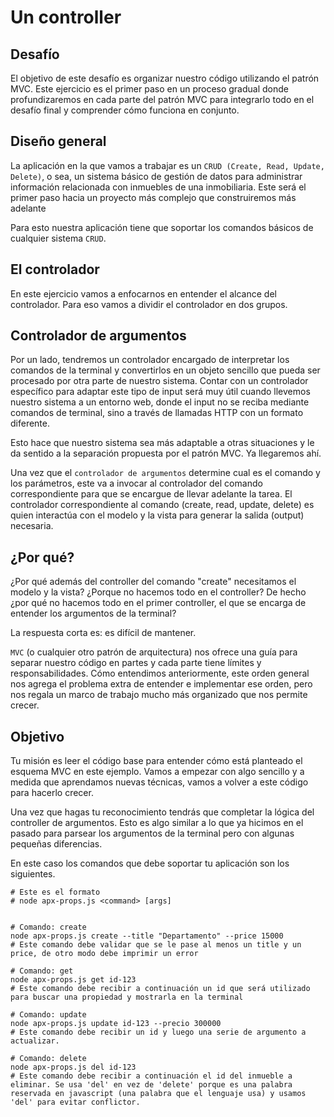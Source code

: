 # Un controller

## Desafío  

El objetivo de este desafío es organizar nuestro código utilizando el patrón MVC. Este ejercicio es el primer paso en un proceso gradual donde profundizaremos en cada parte del patrón MVC para integrarlo todo en el desafío final y comprender cómo funciona en conjunto.  

## Diseño general  
La aplicación en la que vamos a trabajar es un `CRUD (Create, Read, Update, Delete)`, o sea, un sistema básico de gestión de datos para administrar información relacionada con inmuebles de una inmobiliaria. Este será el primer paso hacia un proyecto más complejo que construiremos más adelante

Para esto nuestra aplicación tiene que soportar los comandos básicos de cualquier sistema `CRUD`.

## El controlador
En este ejercicio vamos a enfocarnos en entender el alcance del controlador. Para eso vamos a dividir el controlador en dos grupos.

## Controlador de argumentos
Por un lado, tendremos un controlador encargado de interpretar los comandos de la terminal y convertirlos en un objeto sencillo que pueda ser procesado por otra parte de nuestro sistema. Contar con un controlador específico para adaptar este tipo de input será muy útil cuando llevemos nuestro sistema a un entorno web, donde el input no se reciba mediante comandos de terminal, sino a través de llamadas HTTP con un formato diferente.

Esto hace que nuestro sistema sea más adaptable a otras situaciones y le da sentido a la separación propuesta por el patrón MVC. Ya llegaremos ahí.

Una vez que el `controlador de argumentos` determine cual es el comando y los parámetros, este va a invocar al controlador del comando correspondiente para que se encargue de llevar adelante la tarea. El controlador correspondiente al comando (create, read, update, delete) es quien interactúa con el modelo y la vista para generar la salida (output) necesaria.

## ¿Por qué?

¿Por qué además del controller del comando "create" necesitamos el modelo y la vista? ¿Porque no hacemos todo en el controller? De hecho ¿por qué no hacemos todo en el primer controller, el que se encarga de entender los argumentos de la terminal?

La respuesta corta es: es difícil de mantener.

`MVC` (o cualquier otro patrón de arquitectura) nos ofrece una guía para separar nuestro código en partes y cada parte tiene límites y responsabilidades. Cómo entendimos anteriormente, este orden general nos agrega el problema extra de entender e implementar ese orden, pero nos regala un marco de trabajo mucho más organizado que nos permite crecer.

## Objetivo  

Tu misión es leer el código base para entender cómo está planteado el esquema MVC en este ejemplo. Vamos a empezar con algo sencillo y a medida que aprendamos nuevas técnicas, vamos a volver a este código para hacerlo crecer.

Una vez que hagas tu reconocimiento tendrás que completar la lógica del controller de argumentos. Esto es algo similar a lo que ya hicimos en el pasado para parsear los argumentos de la terminal pero con algunas pequeñas diferencias.

En este caso los comandos que debe soportar tu aplicación son los siguientes.

~~~
# Este es el formato 
# node apx-props.js <command> [args]


# Comando: create
node apx-props.js create --title "Departamento" --price 15000
# Este comando debe validar que se le pase al menos un title y un price, de otro modo debe imprimir un error

# Comando: get
node apx-props.js get id-123
# Este comando debe recibir a continuación un id que será utilizado para buscar una propiedad y mostrarla en la terminal

# Comando: update
node apx-props.js update id-123 --precio 300000
# Este comando debe recibir un id y luego una serie de argumento a actualizar.

# Comando: delete
node apx-props.js del id-123
# Este comando debe recibir a continuación el id del inmueble a eliminar. Se usa 'del' en vez de 'delete' porque es una palabra reservada en javascript (una palabra que el lenguaje usa) y usamos 'del' para evitar conflictor.
~~~

<script src="https://gist.github.com/zapaiamarce/f503874871c28bce778833f2a4e817d5.js"></script>


